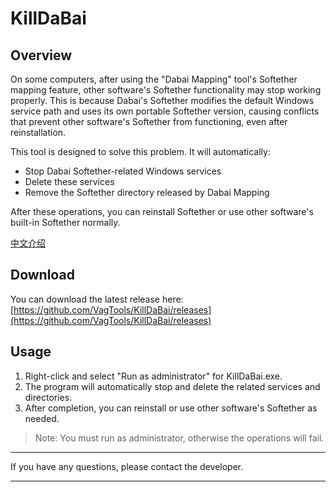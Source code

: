 # KillDaBai

## Overview

On some computers, after using the "Dabai Mapping" tool's Softether mapping feature, other software's Softether functionality may stop working properly. This is because Dabai's Softether modifies the default Windows service path and uses its own portable Softether version, causing conflicts that prevent other software's Softether from functioning, even after reinstallation.

This tool is designed to solve this problem. It will automatically:
- Stop Dabai Softether-related Windows services
- Delete these services
- Remove the Softether directory released by Dabai Mapping

After these operations, you can reinstall Softether or use other software's built-in Softether normally.

[中文介绍](README.zh.md)

## Download

You can download the latest release here:
[https://github.com/VagTools/KillDaBai/releases](https://github.com/VagTools/KillDaBai/releases)

## Usage

1. Right-click and select "Run as administrator" for KillDaBai.exe.
2. The program will automatically stop and delete the related services and directories.
3. After completion, you can reinstall or use other software's Softether as needed.

> Note: You must run as administrator, otherwise the operations will fail.

---

If you have any questions, please contact the developer.

---



